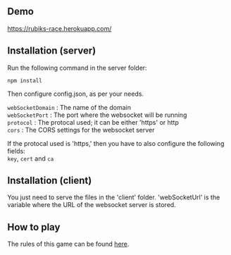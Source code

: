 ## Demo
https://rubiks-race.herokuapp.com/

## Installation (server)

Run the following command in the server folder:

```
npm install
```

Then configure config.json, as per your needs. 

`webSocketDomain` : The name of the domain  
`webSocketPort` : The port where the websocket will be running  
`protocol` : The protocal used; it can be either 'https' or http  
`cors` : The CORS settings for the websocket server  

If the protocal used is 'https,' then you have to also configure the following fields:  
`key`, `cert` and `ca`  


## Installation (client)

You just need to serve the files in the 'client' folder. 'webSocketUrl' is the variable where the URL of the websocket server is stored.

## How to play

The rules of this game can be found [here](https://www.hasbro.com/common/documents/dad2884a1c4311ddbd0b0800200c9a66/D597E72E5056900B10F8D850BDEA6516.pdf).
